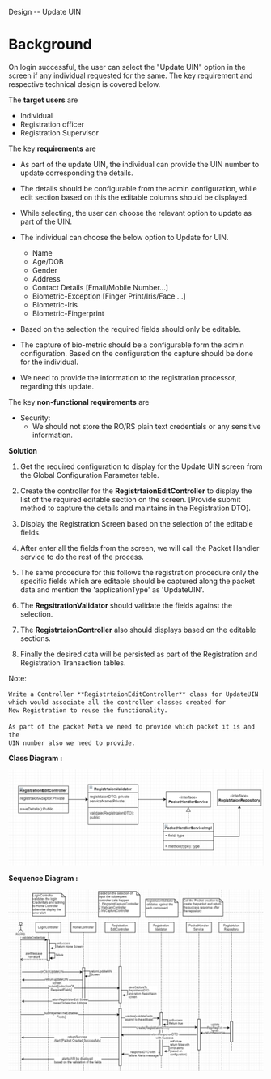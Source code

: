 Design -- Update UIN

**Background**
==============

On login successful, the user can select the "Update UIN" option in the
screen if any individual requested for the same. The key requirement and
respective technical design is covered below.

The **target users** are

-   Individual
-   Registration officer
-   Registration Supervisor

The key **requirements** are

-   As part of the update UIN, the individual can provide the UIN number
    to update corresponding the details.

-   The details should be configurable from the admin configuration,
    while edit section based on this the editable columns should be
    displayed.

-   While selecting, the user can choose the relevant option to update
    as part of the UIN.

-   The individual can choose the below option to Update for UIN.

    -   Name
    -   Age/DOB
    -   Gender
    -   Address
    -   Contact Details \[Email/Mobile Number\...\]
    -   Biometric-Exception \[Finger Print/Iris/Face ...\]
    -   Biometric-Iris
    -   Biometric-Fingerprint

-   Based on the selection the required fields should only be editable.

-   The capture of bio-metric should be a configurable form the admin
    configuration. Based on the configuration the capture should be done
    for the individual.

-   We need to provide the information to the registration processor,
    regarding this update.

The key **non-functional requirements** are

-   Security:
    -   We should not store the RO/RS plain text credentials or any
        sensitive information.

**Solution**

1.  Get the required configuration to display for the Update UIN screen
    from the Global Configuration Parameter table.

2.  Create the controller for the **RegistrtaionEditController** to
    display the list of the required editable section on the screen.
    \[Provide submit method to capture the details and maintains in the
    Registration DTO\].

3.  Display the Registration Screen based on the selection of the
    editable fields.

4.  After enter all the fields from the screen, we will call the Packet
    Handler service to do the rest of the process.

5.  The same procedure for this follows the registration procedure only
    the specific fields which are editable should be captured along the
    packet data and mention the 'applicationType' as 'UpdateUIN'.

6.  The **RegsitrationValidator** should validate the fields against
    the selection.

7.  The **RegistrtaionController** also should displays based on the
    editable sections.

8.  Finally the desired data will be persisted as part of the
    Registration and Registration Transaction tables.

Note:

    Write a Controller **RegistrtaionEditController** class for UpdateUIN which would associate all the controller classes created for 
    New Registration to reuse the functionality.

    As part of the packet Meta we need to provide which packet it is and the
    UIN number also we need to provide.

**Class Diagram :**

![Update UIN Class Diagram](_images/update_uin_class_diagram.png)

**Sequence Diagram :**

![Update UIN Sequence Diagram](_images/update_uin_seq_diagram.png)
